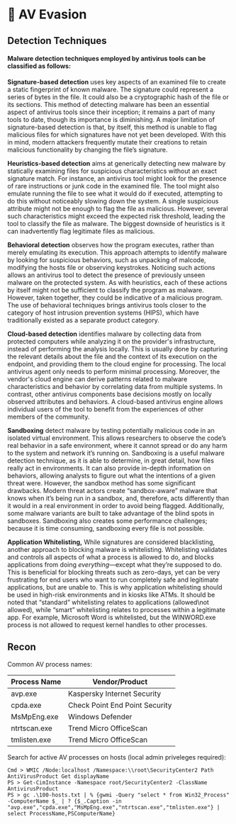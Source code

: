 # 🔧 AV Evasion

## Detection Techniques

#### Malware detection techniques employed by antivirus tools can be classified as follows:

**Signature-based detection** uses key aspects of an examined file to create a static fingerprint of known malware. The signature could represent a series of bytes in the file. It could also be a cryptographic hash of the file or its sections. This method of detecting malware has been an essential aspect of antivirus tools since their inception; it remains a part of many tools to date, though its importance is diminishing. A major limitation of signature-based detection is that, by itself, this method is unable to flag malicious files for which signatures have not yet been developed. With this in mind, modern attackers frequently mutate their creations to retain malicious functionality by changing the file’s signature.

**Heuristics-based detection** aims at generically detecting new malware by statically examining files for suspicious characteristics without an exact signature match. For instance, an antivirus tool might look for the presence of rare instructions or junk code in the examined file. The tool might also emulate running the file to see what it would do if executed, attempting to do this without noticeably slowing down the system. A single suspicious attribute might not be enough to flag the file as malicious. However, several such characteristics might exceed the expected risk threshold, leading the tool to classify the file as malware. The biggest downside of heuristics is it can inadvertently flag legitimate files as malicious.

**Behavioral detection** observes how the program executes, rather than merely emulating its execution. This approach attempts to identify malware by looking for suspicious behaviors, such as unpacking of malcode, modifying the hosts file or observing keystrokes. Noticing such actions allows an antivirus tool to detect the presence of previously unseen malware on the protected system. As with heuristics, each of these actions by itself might not be sufficient to classify the program as malware. However, taken together, they could be indicative of a malicious program. The use of behavioral techniques brings antivirus tools closer to the category of host intrusion prevention systems (HIPS), which have traditionally existed as a separate product category.

**Cloud-based detection** identifies malware by collecting data from protected computers while analyzing it on the provider's infrastructure, instead of performing the analysis locally. This is usually done by capturing the relevant details about the file and the context of its execution on the endpoint, and providing them to the cloud engine for processing. The local antivirus agent only needs to perform minimal processing. Moreover, the vendor's cloud engine can derive patterns related to malware characteristics and behavior by correlating data from multiple systems. In contrast, other antivirus components base decisions mostly on locally observed attributes and behaviors. A cloud-based antivirus engine allows individual users of the tool to benefit from the experiences of other members of the community.

**Sandboxing** detect malware by testing potentially malicious code in an isolated virtual environment. This allows researchers to observe the code’s real behavior in a safe environment, where it cannot spread or do any harm to the system and network it’s running on. Sandboxing is a useful malware detection technique, as it is able to determine, in great detail, how files really act in environments. It can also provide in-depth information on behaviors, allowing analysts to figure out what the intentions of a given threat were. However, the sandbox method has some significant drawbacks. Modern threat actors create “sandbox-aware” malware that knows when it’s being run in a sandbox, and, therefore, acts differently than it would in a real environment in order to avoid being flagged. Additionally, some malware variants are built to take advantage of the blind spots in sandboxes. Sandboxing also creates some performance challenges; because it is time consuming, sandboxing every file is not possible.

**Application Whitelisting,** While signatures are considered blacklisting, another approach to blocking malware is whitelisting. Whitelisting validates and controls all aspects of what a process is allowed to do, and blocks applications from doing _everything_—except what they’re supposed to do. This is beneficial for blocking threats such as zero-days, yet can be very frustrating for end users who want to run completely safe and legitimate applications, but are unable to. This is why application whitelisting should be used in high-risk environments and in kiosks like ATMs. It should be noted that “standard” whitelisting relates to applications (allowed\not allowed), while “smart” whitelisting relates to processes within a legitimate app. For example, Microsoft Word is whitelisted, but the WINWORD.exe process is not allowed to request kernel handles to other processes.

## Recon <a href="#recon" id="recon"></a>

Common AV process names:

| Process Name | Vendor/Product                 |
| ------------ | ------------------------------ |
| avp.exe      | Kaspersky Internet Security    |
| cpda.exe     | Check Point End Point Security |
| MsMpEng.exe  | Windows Defender               |
| ntrtscan.exe | Trend Micro OfficeScan         |
| tmlisten.exe | Trend Micro OfficeScan         |

Search for active AV processes on hosts (local admin priveleges required):

```
Cmd > WMIC /Node:localhost /Namespace:\\root\SecurityCenter2 Path AntiVirusProduct Get displayName
PS > Get-CimInstance -Namespace root/SecurityCenter2 -ClassName AntivirusProduct
PS > gc .\100-hosts.txt | % {gwmi -Query "select * from Win32_Process" -ComputerName $_ | ? {$_.Caption -in "avp.exe","cpda.exe","MsMpEng.exe","ntrtscan.exe","tmlisten.exe"} | select ProcessName,PSComputerName}
```
